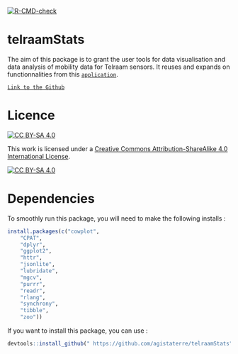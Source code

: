   <!-- badges: start -->
  [![R-CMD-check](https://github.com/agistaterre/telraamStats/actions/workflows/R-CMD-check.yaml/badge.svg)](https://github.com/agistaterre/telraamStats/actions/workflows/R-CMD-check.yaml)
  <!-- badges: end -->

# telraamStats

The aim of this package is to grant the user tools for data visualisation and data analysis of mobility data for Telraam sensors. It reuses and expands on functionnalities from this [`application`](https://agistaterre.shinyapps.io/mov-around/).

[`Link to the Github`](https://github.com/agistaterre/mov-around)

# Licence

[![CC BY-SA 4.0](https://img.shields.io/badge/License-CC%20BY--SA%204.0-lightgrey.svg)](http://creativecommons.org/licenses/by-sa/4.0/)

This work is licensed under a [Creative Commons Attribution-ShareAlike 4.0 International License](http://creativecommons.org/licenses/by-sa/4.0/).

[![CC BY-SA 4.0](https://licensebuttons.net/l/by-sa/4.0/88x31.png)](http://creativecommons.org/licenses/by-sa/4.0/)

# Dependencies

To smoothly run this package, you will need to make the following installs :

``` r
install.packages(c("cowplot",
    "CPAT",
    "dplyr",
    "ggplot2",
    "httr",
    "jsonlite",
    "lubridate",
    "mgcv",
    "purrr",
    "readr",
    "rlang",
    "synchrony",
    "tibble",
    "zoo"))
```

If you want to install this package, you can use :

``` r
devtools::install_github(" https://github.com/agistaterre/telraamStats")
```
